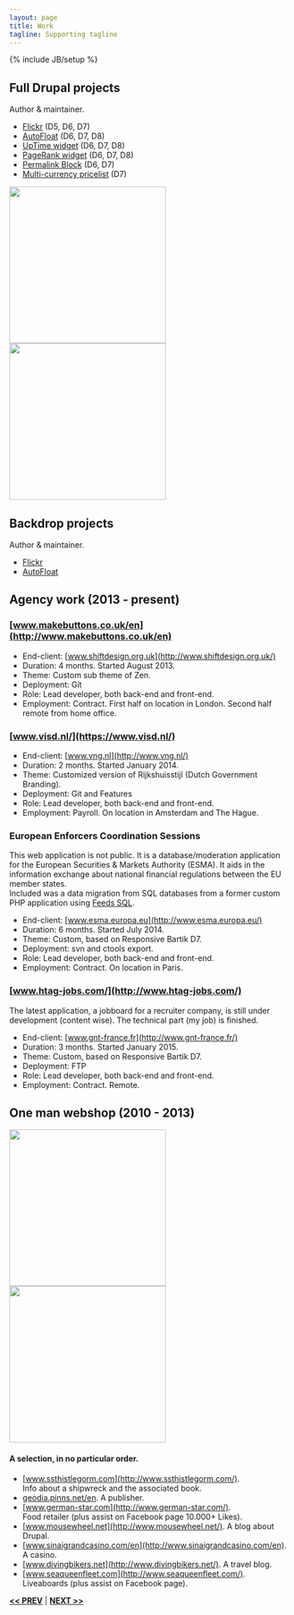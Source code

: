 ```yaml
---
layout: page
title: Work
tagline: Supporting tagline
---
```

{% include JB/setup %}

## Full Drupal projects
Author & maintainer.

- [Flickr](https://www.drupal.org/project/flickr) (D5, D6, D7)
- [AutoFloat](https://www.drupal.org/project/autofloat) (D6, D7, D8)
- [UpTime widget](http://drupal.org/project/uptime_widget) (D6, D7, D8)
- [PageRank widget](http://drupal.org/project/pagerank_widget) (D6, D7, D8)
- [Permalink Block](http://drupal.org/project/permalink_block) (D6, D7)
- [Multi-currency pricelist](http://drupal.org/project/multi_currency_pricelist) (D7)

<a href="https://www.drupal.org/project/flickr"><img src="http://onsavvy.com/sites/drupal.onsavvy.com/files/imagecache/300x225/853/flickr-module.png" style="width: 280px;
margin-right: 15px;"></a><a href="https://www.drupal.org/project/autofloat"><img src="http://onsavvy.com/sites/drupal.onsavvy.com/files/imagecache/300x225/853/autofloat-module.png" style="width: 280px;"></a>

## Backdrop projects
Author & maintainer.

- [Flickr](https://github.com/backdrop-contrib/flickr)
- [AutoFloat](https://github.com/backdrop-contrib/autofloat)

## <a name="agency"></a>Agency work (2013 - present)

### [www.makebuttons.co.uk/en](http://www.makebuttons.co.uk/en)  
- End-client: [www.shiftdesign.org.uk](http://www.shiftdesign.org.uk/)  
- Duration: 4 months. Started August 2013.  
- Theme: Custom sub theme of Zen.  
- Deployment: Git  
- Role: Lead developer, both back-end and front-end.  
- Employment: Contract. First half on location in London. Second half remote from home office.  

### [www.visd.nl/](https://www.visd.nl/)
- End-client: [www.vng.nl](http://www.vng.nl/)  
- Duration: 2 months. Started January 2014.  
- Theme: Customized version of Rijkshuisstijl (Dutch Government Branding).  
- Deployment: Git and Features  
- Role: Lead developer, both back-end and front-end.  
- Employment: Payroll. On location in Amsterdam and The Hague.  

### European Enforcers Coordination Sessions ###
This web application is not public. It is a database/moderation application for the European Securities & Markets Authority (ESMA). It aids in the information exchange about national financial regulations between the EU member states.  
Included was a data migration from SQL databases from a former custom PHP application using [Feeds SQL](https://www.drupal.org/project/feeds_sql).  

- End-client: [www.esma.europa.eu](http://www.esma.europa.eu/)
- Duration: 6 months. Started July 2014.
- Theme: Custom, based on Responsive Bartik D7.
- Deployment: svn and ctools export.
- Role: Lead developer, both back-end and front-end.
- Employment: Contract. On location in Paris.

### [www.htag-jobs.com/](http://www.htag-jobs.com/)
The latest application, a jobboard for a recruiter company, is still under development (content wise). The technical part (my job) is finished.  

- End-client: [www.gnt-france.fr](http://www.gnt-france.fr/)
- Duration: 3 months. Started January 2015.
- Theme: Custom, based on Responsive Bartik D7.
- Deployment: FTP
- Role: Lead developer, both back-end and front-end.
- Employment: Contract. Remote.

## <a name="webshop"></a>One man webshop (2010 - 2013)
<a href="http://geodia.pinns.net/en"><img src="http://onsavvy.com/sites/drupal.onsavvy.com/files/imagecache/300x225/853/geodia-tablet.png" style="width: 280px;
margin-right: 15px;"></a><a href="http://www.sinaigrandcasino.com/en"><img src="http://onsavvy.com/sites/drupal.onsavvy.com/files/imagecache/300x225/853/casino-notebook.png" style="width: 280px;"></a>

<h4>A selection, in no particular order.</h4>

- [www.ssthistlegorm.com](http://www.ssthistlegorm.com/).  
Info about a shipwreck and the associated book.
- [geodia.pinns.net/en](http://geodia.pinns.net/en). A publisher.
- [www.german-star.com](http://www.german-star.com/).  
Food retailer (plus assist on Facebook page 10.000+ Likes).
- [www.mousewheel.net](http://www.mousewheel.net/). A blog about Drupal.
- [www.sinaigrandcasino.com/en](http://www.sinaigrandcasino.com/en). A casino.
- [www.divingbikers.net](http://www.divingbikers.net/). A travel blog.
- [www.seaqueenfleet.com](http://www.seaqueenfleet.com/).  
Liveaboards (plus assist on Facebook page).

<a href="/data.html" title="Personal info"><b><< PREV</b></a> &#124; <a href="/tools.html" title="My Development Tools"><b>NEXT >></b></a>

